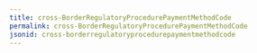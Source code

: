 ```yaml
---
title: cross-BorderRegulatoryProcedurePaymentMethodCode
permalink: cross-BorderRegulatoryProcedurePaymentMethodCode
jsonid: cross-borderregulatoryprocedurepaymentmethodcode
---
```


